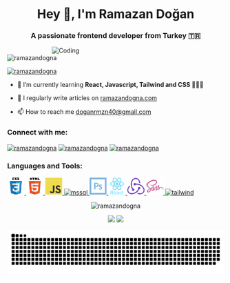 <h1 align="center">Hey 👋, I'm Ramazan Doğan</h1>
<h3 align="center">A passionate frontend developer from Turkey 🇹🇷</h3>
<img align="right" alt="Coding" width="400" src="https://camo.githubusercontent.com/5ddf73ad3a205111cf8c686f687fc216c2946a75005718c8da5b837ad9de78c9/68747470733a2f2f7468756d62732e6766796361742e636f6d2f4576696c4e657874446576696c666973682d736d616c6c2e676966" alt="ramazandogna" />

<p align="left"> <img src="https://komarev.com/ghpvc/?username=ramazandogna&label=Profile%20views&color=0e75b6&style=flat" alt="ramazandogna" /> </p>

<p align="left"> <a href="https://twitter.com/ramazandogna" target="blank"><img src="https://img.shields.io/twitter/follow/ramazandogna?logo=twitter&style=for-the-badge" alt="ramazandogna" /></a> </p>

-  🌱 I’m currently learning **React, Javascript, Tailwind and CSS 👨🏻‍💻**

-  📝 I regularly write articles on [ramazandogna.com](ramazandogna.com)

-  📫 How to reach me [doganrmzn40@gmail.com](mailto:doganrmzn40@gmail.com)
<h3 align="left">Connect with me:</h3>
<p align="left">
<a href="https://twitter.com/ramazandogna" target="blank"><img align="center" src="https://raw.githubusercontent.com/rahuldkjain/github-profile-readme-generator/master/src/images/icons/Social/twitter.svg" alt="ramazandogna" height="30" width="40" /></a>
<a href="https://linkedin.com/in/ramazandogna" target="blank"><img align="center" src="https://raw.githubusercontent.com/rahuldkjain/github-profile-readme-generator/master/src/images/icons/Social/linked-in-alt.svg" alt="ramazandogna" height="30" width="40" /></a>
<a href="https://instagram.com/ramazandogna" target="blank"><img align="center" src="https://raw.githubusercontent.com/rahuldkjain/github-profile-readme-generator/master/src/images/icons/Social/instagram.svg" alt="ramazandogna" height="30" width="40" /></a>
</p>

<h3 align="left">Languages and Tools:</h3>
<p align="left"> <a href="https://www.w3schools.com/css/" target="_blank" rel="noreferrer"> <img src="https://raw.githubusercontent.com/devicons/devicon/master/icons/css3/css3-original-wordmark.svg" alt="css3" width="40" height="40"/> </a> <a href="https://www.w3.org/html/" target="_blank" rel="noreferrer"> <img src="https://raw.githubusercontent.com/devicons/devicon/master/icons/html5/html5-original-wordmark.svg" alt="html5" width="40" height="40"/> </a> <a href="https://developer.mozilla.org/en-US/docs/Web/JavaScript" target="_blank" rel="noreferrer"> <img src="https://raw.githubusercontent.com/devicons/devicon/master/icons/javascript/javascript-original.svg" alt="javascript" width="40" height="40"/> </a> <a href="https://www.microsoft.com/en-us/sql-server" target="_blank" rel="noreferrer"> <img src="https://www.svgrepo.com/show/303229/microsoft-sql-server-logo.svg" alt="mssql" width="40" height="40"/> </a> <a href="https://www.photoshop.com/en" target="_blank" rel="noreferrer"> <img src="https://raw.githubusercontent.com/devicons/devicon/master/icons/photoshop/photoshop-line.svg" alt="photoshop" width="40" height="40"/> </a> <a href="https://reactjs.org/" target="_blank" rel="noreferrer"> <img src="https://raw.githubusercontent.com/devicons/devicon/master/icons/react/react-original-wordmark.svg" alt="react" width="40" height="40"/> </a> <a href="https://redux.js.org" target="_blank" rel="noreferrer"> <img src="https://raw.githubusercontent.com/devicons/devicon/master/icons/redux/redux-original.svg" alt="redux" width="40" height="40"/> </a> <a href="https://sass-lang.com" target="_blank" rel="noreferrer"> <img src="https://raw.githubusercontent.com/devicons/devicon/master/icons/sass/sass-original.svg" alt="sass" width="40" height="40"/> </a> <a href="https://tailwindcss.com/" target="_blank" rel="noreferrer"> <img src="https://www.vectorlogo.zone/logos/tailwindcss/tailwindcss-icon.svg" alt="tailwind" width="40" height="40"/> </a> </p>

<p align="center"><img src="https://github-readme-streak-stats.herokuapp.com/?user=ramazandogna&theme=radical" alt="ramazandogna" /></p>
<p align="center">
      <img width="49%" heigh="180em"  src="https://github-readme-stats.vercel.app/api?username=ramazandogna&theme=dark&show_icons=true&count_private=true)"/>
      <img width="50%" heigh="180em" src="https://github-readme-stats.vercel.app/api/top-langs/?username=ramazandogna&layout=compact&text_color=FF9DD9&title_color=FF9DD9&bg_color=141321&count_private=true&include_all_commits=true&langs_count=10&hide_title=true">
  
![snake gif](https://github.com/ramazandogna/ramazandogna/blob/output/github-contribution-grid-snake.svg)
